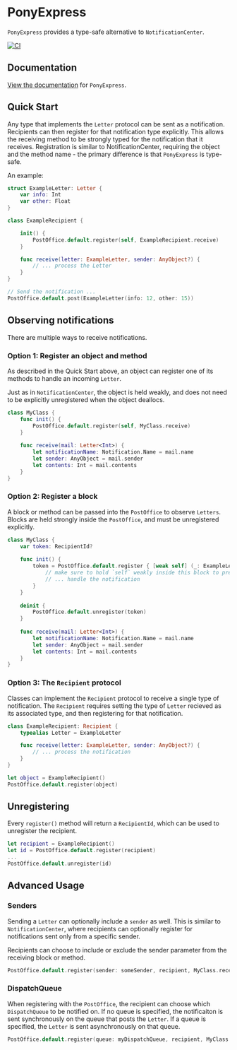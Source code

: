 # PonyExpress

`PonyExpress` provides a type-safe alternative to `NotificationCenter`.

[![CI](https://github.com/adamwulf/PonyExpress/actions/workflows/swift.yml/badge.svg)](https://github.com/adamwulf/PonyExpress/actions/workflows/swift.yml)

## Documentation

[View the documentation](https://adamwulf.github.io/PonyExpress/documentation/ponyexpress/) for `PonyExpress`.

## Quick Start

Any type that implements the `Letter` protocol can be sent as a notification. Recipients can then
register for that notification type explicitly. This allows the receiving method to be strongly
typed for the notification that it receives. Registration is similar to NotificationCenter, requiring
the object and the method name - the primary difference is that `PonyExpress` is type-safe.

An example:

```swift
struct ExampleLetter: Letter {
    var info: Int
    var other: Float
}

class ExampleRecipient {

    init() {
        PostOffice.default.register(self, ExampleRecipient.receive)
    }

    func receive(letter: ExampleLetter, sender: AnyObject?) {
        // ... process the Letter
    }
}

// Send the notification ...
PostOffice.default.post(ExampleLetter(info: 12, other: 15))
```

## Observing notifications

There are multiple ways to receive notifications.

### Option 1: Register an object and method

As described in the Quick Start above, an object can register one of its methods
to handle an incoming `Letter`.

Just as in `NotificationCenter`, the object is held weakly, and does not need to
be explicitly unregistered when the object deallocs. 

```swift
class MyClass {
    func init() {
        PostOffice.default.register(self, MyClass.receive) 
    }
    
    func receive(mail: Letter<Int>) {
        let notificationName: Notification.Name = mail.name
        let sender: AnyObject = mail.sender
        let contents: Int = mail.contents
    }
}
```

### Option 2: Register a block

A block or method can be passed into the ``PostOffice`` to observe `Letters`. Blocks
are held strongly inside the ``PostOffice``, and must be unregistered explicitly.

```swift
class MyClass {
    var token: RecipientId? 
    
    func init() {
        token = PostOffice.default.register { [weak self] (_: ExampleLetter, _: AnyObject?) in
            // make sure to hold `self` weakly inside this block to prevent a cycle
            // ... handle the notification
        }
    }
    
    deinit {
        PostOffice.default.unregister(token)
    }
    
    func receive(mail: Letter<Int>) {
        let notificationName: Notification.Name = mail.name
        let sender: AnyObject = mail.sender
        let contents: Int = mail.contents
    }
}
```

### Option 3: The `Recipient` protocol

Classes can implement the `Recipient` protocol to receive a single type of notification.
The `Recipient` requires setting the type of `Letter` recieved as its associated type, 
and then registering for that notification.

```swift
class ExampleRecipient: Recipient {
    typealias Letter = ExampleLetter

    func receive(letter: ExampleLetter, sender: AnyObject?) {
        // ... process the notification
    }
}

let object = ExampleRecipient()
PostOffice.default.register(object) 
```

## Unregistering

Every `register()` method will return a `RecipientId`, which can be used to unregister the
recipient.


```swift
let recipient = ExampleRecipient()
let id = PostOffice.default.register(recipient)
...
PostOffice.default.unregister(id)
```

## Advanced Usage

### Senders

Sending a ``Letter`` can optionally include a `sender` as well. This is similar to `NotificationCenter`,
where recipients can optionally register for notifications sent only from a specific sender.

Recipients can choose to include or exclude the sender parameter from the receiving block or method.

```swift
PostOffice.default.register(sender: someSender, recipient, MyClass.receive) 
```

### DispatchQueue

When registering with the ``PostOffice``, the recipient can choose which `DispatchQueue` to be notified on.
If no queue is specified, the notificaiton is sent synchronously on the queue that posts the ``Letter``. If
a queue is specified, the ``Letter`` is sent asynchronously on that queue.

```swift
PostOffice.default.register(queue: myDispatchQueue, recipient, MyClass.receive) 
```
